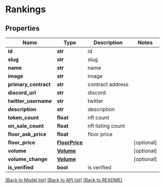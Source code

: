 # Rankings

## Properties
Name | Type | Description | Notes
------------ | ------------- | ------------- | -------------
**id** | **str** | id | 
**slug** | **str** | slug | 
**name** | **str** | name | 
**image** | **str** | image | 
**primary_contract** | **str** | contract address | 
**discord_url** | **str** | discord | 
**twitter_username** | **str** | twitter | 
**description** | **str** | description | 
**token_count** | **float** | nft count | 
**on_sale_count** | **float** | nft listing count | 
**floor_ask_price** | **float** | floor price | 
**floor_price** | [**FloorPrice**](FloorPrice.md) |  | [optional] 
**volume** | [**Volume**](Volume.md) |  | [optional] 
**volume_change** | [**Volume**](Volume.md) |  | [optional] 
**is_verified** | **bool** | is verified | 

[[Back to Model list]](../README.md#documentation-for-models) [[Back to API list]](../README.md#documentation-for-api-endpoints) [[Back to README]](../README.md)

